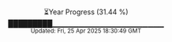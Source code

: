 <p align="center">
⏳Year Progress (31.44 %) <br>
█████████▁▁▁▁▁▁▁▁▁▁▁▁▁▁▁▁▁▁▁▁▁ <br>
<sub>Updated: Fri, 25 Apr 2025 18:30:49 GMT</sub>
</p>


